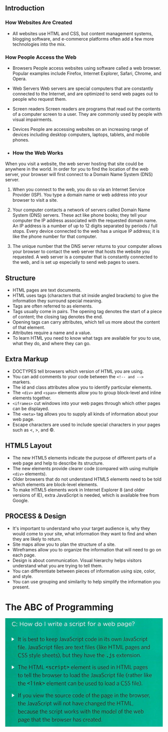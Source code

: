  
 
 
 
 ## Introduction ##


 ### How Websites Are Created ###

 - All websites use HTML and CSS, but content
management systems, blogging software, and
e-commerce platforms often add a few more
technologies into the mix.

### How People Access the Web ###
- Browsers
People access websites using
software called a web browser.
Popular examples include
Firefox, Internet Explorer, Safari,
Chrome, and Opera.

- Web Servers
Web servers are special
computers that are constantly
connected to the Internet, and
are optimized to send web pages
out to people who request them.

- Screen readers
Screen readers are programs
that read out the contents of a
computer screen to a user. They
are commonly used by people
with visual impairments.

- Devices
People are accessing websites
on an increasing range of devices
including desktop computers,
laptops, tablets, and mobile
phones.

- ### How the Web Works ###
When you visit a website, the web server
hosting that site could be anywhere in the
world. In order for you to find the location of
the web server, your browser will first connect
to a Domain Name System (DNS) server.

1. When you connect to the web,
you do so via an Internet Service
Provider (ISP). You type a
domain name or web address
into your browser to visit a site.

1. Your computer contacts a
network of servers called
Domain Name System (DNS)
servers. These act like phone
books; they tell your computer
the IP address associated with
the requested domain name.
An IP address is a number
of up to 12 digits separated
by periods / full stops. Every
device connected to the web
has a unique IP address; it is
like the phone number for that
computer.
1. The unique number that the
DNS server returns to your
computer allows your browser
to contact the web server
that hosts the website you
requested. A web server is a
computer that is constantly
connected to the web, and is set
up especially to send web pages
to users.

## Structure ##

- HTML pages are text documents.
- HTML uses tags (characters that sit inside angled
brackets) to give the information they surround special
meaning.
- Tags are often referred to as elements.
- Tags usually come in pairs. The opening tag denotes
the start of a piece of content; the closing tag denotes
the end.
- Opening tags can carry attributes, which tell us more
about the content of that element.
- Attributes require a name and a value.
- To learn HTML you need to know what tags are
available for you to use, what they do, and where they
can go.

## Extra Markup ##
- DOCTYPES tell browsers which version of HTML you
are using.
-  You can add comments to your code between the
` <!-- and --> ` markers.
- The id and class attributes allow you to identify
particular elements.
- The `<div>` and `<span>` elements allow you to group
block-level and inline elements together.
- `<iframes>` cut windows into your web pages through
which other pages can be displayed.
- The `<meta>` tag allows you to supply all kinds of
information about your web page.
- Escape characters are used to include special
characters in your pages such as <, >, and ©.

## HTML5 Layout ##
- The new HTML5 elements indicate the purpose of
different parts of a web page and help to describe
its structure.
- The new elements provide clearer code (compared
with using multiple `<div>` elements).
- Older browsers that do not understand HTML5
elements need to be told which elements are
block-level elements.
- To make HTML5 elements work in Internet Explorer 8
(and older versions of IE), extra JavaScript is needed,
which is available free from Google.

## PROCESS & Design ##
- It's important to understand who your target audience
is, why they would come to your site, what information
they want to find and when they are likely to return.
- Site maps allow you to plan the structure of a site.
- Wireframes allow you to organize the information that
will need to go on each page.
- Design is about communication. Visual hierarchy helps
visitors understand what you are trying to tell them.
- You can differentiate between pieces of information
using size, color, and style.
- You can use grouping and similarity to help simplify
the information you present.

# The ABC of Programming #

<img src="JS Intro.png"/>